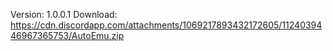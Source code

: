 Version: 1.0.0.1
Download: https://cdn.discordapp.com/attachments/1069217893432172605/1124039446967365753/AutoEmu.zip

